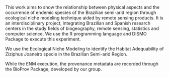 This work aims to show the relationship between physical aspects and the occurrence of endemic species of the Brazilian semi-arid 
region through ecological niche modeling technique aided by remote sensing products. It is an interdisciplinary project, integrating Brazilian and Spanish research centers in the 
study fields of biogeography, remote sensing, statistics and computer science. We use the R programming language and DISMO Package to execute this experiment.

We use the Ecological Niche Modeling to identify the Habitat Adequability of Ziziphus Joaneiro specie in the Brazilian Semi-arid Region.

While the ENM execution, the provenance metadata are recorded through the BioProv Package, developed by our group.